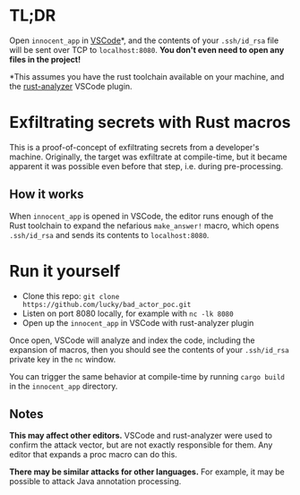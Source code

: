 # TL;DR

Open `innocent_app` in [VSCode](https://code.visualstudio.com/)*, and the
contents of your `.ssh/id_rsa` file will be sent over TCP to
`localhost:8080`. **You don't even need to open any files in the project!**

*This assumes you have the rust toolchain available on your machine, and the
[rust-analyzer](https://marketplace.visualstudio.com/items?itemName=matklad.rust-analyzer)
VSCode plugin.

# Exfiltrating secrets with Rust macros

This is a proof-of-concept of exfiltrating secrets from a developer's machine.
Originally, the target was exfiltrate at compile-time, but it became apparent it
was possible even before that step, i.e. during pre-processing.

## How it works

When `innocent_app` is opened in VSCode, the editor runs enough of the Rust
toolchain to expand the nefarious `make_answer!` macro, which opens
`.ssh/id_rsa` and sends its contents to `localhost:8080`.

# Run it yourself

* Clone this repo: `git clone https://github.com/lucky/bad_actor_poc.git`
* Listen on port 8080 locally, for example with `nc -lk 8080`
* Open up the `innocent_app` in VSCode with rust-analyzer plugin

Once open, VSCode will analyze and index the code, including the expansion of
macros, then you should see the contents of your `.ssh/id_rsa` private key in
the `nc` window.

You can trigger the same behavior at compile-time by running `cargo build`
in the `innocent_app` directory.

## Notes

**This may affect other editors.** VSCode and rust-analyzer were used to confirm
the attack vector, but are not exactly responsible for them. Any editor that
expands a proc macro can do this.

**There may be similar attacks for other languages.** For example, it may be
possible to attack Java annotation processing.